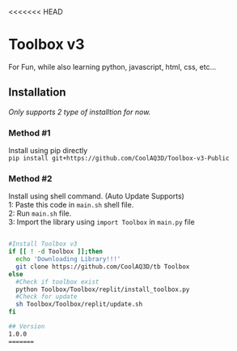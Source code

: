 <<<<<<< HEAD
# Toolbox v3

For Fun, while also learning python, javascript, html, css, etc...
## Installation

_Only supports 2 type of  installtion for now._

### Method #1
Install using pip directly
<br>
`pip install git+https://github.com/CoolAQ3D/Toolbox-v3-Public`

### Method #2
Install using shell command. (Auto Update Supports)
<br>
1: Paste this code in `main.sh` shell file.
<br>
2: Run `main.sh` file.
<br>
3: Import the library using `import Toolbox` in `main.py` file

```bash

#Install Toolbox v3
if [[ ! -d Toolbox ]];then
  echo 'Downloading Library!!!'
  git clone https://github.com/CoolAQ3D/tb Toolbox
else
  #Check if toolbox exist
  python Toolbox/Toolbox/replit/install_toolbox.py
  #Check for update
  sh Toolbox/Toolbox/replit/update.sh
fi

## Version
1.0.0
=======
